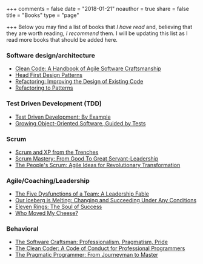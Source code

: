 +++
comments = false
date = "2018-01-21"
noauthor = true
share = false
title = "Books"
type = "page"

+++
Below you may find a list of books that *I have read* and, believing that they are worth reading, *I recommend* them. I will be updating this list as I read more books that should be added here.

### Software design/architecture

* [Clean Code: A Handbook of Agile Software Craftsmanship](https://www.goodreads.com/book/show/3735293-clean-code)
* [Head First Design Patterns](https://www.goodreads.com/book/show/58128.Head_First_Design_Patterns)
* [Refactoring: Improving the Design of Existing Code](https://www.goodreads.com/book/show/44936.Refactoring)
* [Refactoring to Patterns](https://www.goodreads.com/book/show/85041.Refactoring_to_Patterns)

### Test Driven Development (TDD)

* [Test Driven Development: By Example](https://www.goodreads.com/book/show/387190.Test_Driven_Development)
* [Growing Object-Oriented Software, Guided by Tests](https://www.goodreads.com/book/show/4268826-growing-object-oriented-software-guided-by-tests)

### Scrum

* [Scrum and XP from the Trenches](https://www.goodreads.com/book/show/2455391.Scrum_and_XP_from_the_Trenches)
* [Scrum Mastery: From Good To Great Servant-Leadership](https://www.goodreads.com/book/show/18165261-scrum-mastery)
* [The People's Scrum: Agile Ideas for Revolutionary Transformation](https://www.goodreads.com/book/show/17984584-the-people-s-scrum)

### Agile/Coaching/Leadership

* [The Five Dysfunctions of a Team: A Leadership Fable](https://www.goodreads.com/book/show/21343.The_Five_Dysfunctions_of_a_Team)
* [Our Iceberg is Melting: Changing and Succeeding Under Any Conditions](https://www.goodreads.com/book/show/19093884-our-iceberg-is-melting)
* [Eleven Rings: The Soul of Success](https://www.goodreads.com/book/show/16158522-eleven-rings)
* [Who Moved My Cheese?](https://www.goodreads.com/book/show/4894.Who_Moved_My_Cheese_)

### Behavioral

* [The Software Craftsman: Professionalism, Pragmatism, Pride](https://www.goodreads.com/book/show/36045392-the-software-craftsman)
* [The Clean Coder: A Code of Conduct for Professional Programmers](https://www.goodreads.com/book/show/10284614-the-clean-coder)
* [The Pragmatic Programmer: From Journeyman to Master](https://www.goodreads.com/book/show/4099.The_Pragmatic_Programmer)
